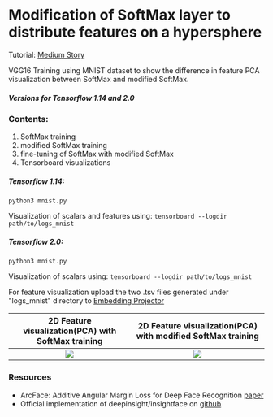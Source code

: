 # Modification of SoftMax layer to distribute features on a hypersphere #
Tutorial: [Medium Story](https://towardsdatascience.com/enhancing-the-power-of-softmax-for-image-classification-4f8f85141739)

VGG16 Training using MNIST dataset to show the difference in feature
PCA visualization between SoftMax and modified SoftMax.

##### Versions for Tensorflow 1.14 and 2.0 #####

### Contents: ###
1. SoftMax training
2. modified SoftMax training
3. fine-tuning of SoftMax with modified SoftMax
4. Tensorboard visualizations

##### Tensorflow 1.14: #####
```
python3 mnist.py
```
Visualization of scalars and features using:
```tensorboard --logdir path/to/logs_mnist```
##### Tensorflow 2.0: #####
```
python3 mnist.py
```
Visualization of scalars using: 
```tensorboard --logdir path/to/logs_mnist```

For feature visualization upload the two .tsv files generated under "logs_mnist" directory to [Embedding Projector](https://projector.tensorflow.org/)

2D Feature visualization(PCA) with SoftMax training             |  2D Feature visualization(PCA) with modified SoftMax training
:-------------------------:|:-------------------------:
![](tmp/softmaximg1.png)  |  ![](tmp/Msoftmax.png)


### Resources ###

* ArcFace: Additive Angular Margin Loss for Deep Face Recognition [paper](https://arxiv.org/pdf/1801.07698.pdf)
* Official implementation of deepinsight/insightface on [github](https://github.com/deepinsight/insightface)
